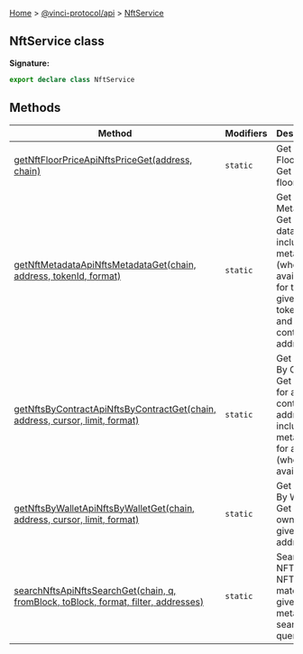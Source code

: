 [Home](./index.md) &gt; [@vinci-protocol/api](./api.md) &gt; [NftService](./api.nftservice.md)

## NftService class

<b>Signature:</b>

```typescript
export declare class NftService
```

## Methods

| Method                                                                                                                                    | Modifiers           | Description                                                                                                           |
| ----------------------------------------------------------------------------------------------------------------------------------------- | ------------------- | --------------------------------------------------------------------------------------------------------------------- |
| [getNftFloorPriceApiNftsPriceGet(address, chain)](./api.nftservice.getnftfloorpriceapinftspriceget.md)                                    | <code>static</code> | Get NFT Floor Price Get NFT floor price                                                                               |
| [getNftMetadataApiNftsMetadataGet(chain, address, tokenId, format)](./api.nftservice.getnftmetadataapinftsmetadataget.md)                 | <code>static</code> | Get NFT Metadata Get NFT data, including metadata (where available), for the given NFT token ID and contract address. |
| [getNftsByContractApiNftsByContractGet(chain, address, cursor, limit, format)](./api.nftservice.getnftsbycontractapinftsbycontractget.md) | <code>static</code> | Get NFTs By Contract Get NFTs for a given contract address, including metadata for all NFTs (where available).        |
| [getNftsByWalletApiNftsByWalletGet(chain, address, cursor, limit, format)](./api.nftservice.getnftsbywalletapinftsbywalletget.md)         | <code>static</code> | Get NFTs By Wallet Get NFTs owned by a given address.                                                                 |
| [searchNftsApiNftsSearchGet(chain, q, fromBlock, toBlock, format, filter, addresses)](./api.nftservice.searchnftsapinftssearchget.md)     | <code>static</code> | Search NFTs Get NFTs that match a given metadata search query.                                                        |
